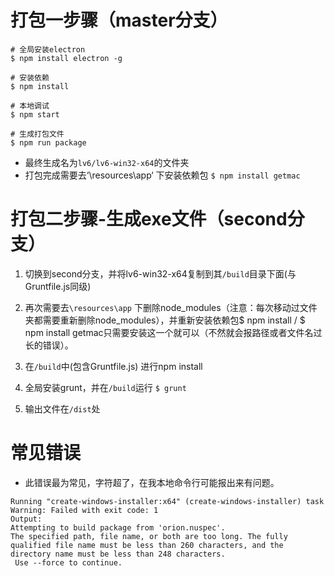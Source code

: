 # 打包一步骤（master分支）
```
# 全局安装electron
$ npm install electron -g

# 安装依赖
$ npm install

# 本地调试
$ npm start 

# 生成打包文件
$ npm run package

```
- 最终生成名为`lv6/lv6-win32-x64`的文件夹
- 打包完成需要去‘\resources\app‘ 下安装依赖包 `$ npm install getmac`


# 打包二步骤-生成exe文件（second分支）


1. 切换到second分支，并将lv6-win32-x64复制到其`/build`目录下面(与Gruntfile.js同级)

2. 再次需要去`\resources\app` 下删除node_modules（注意：每次移动过文件夹都需要重新删除node_modules），并重新安装依赖包$ npm install / $ npm install getmac只需要安装这一个就可以（不然就会报路径或者文件名过长的错误）。

3. 在`/build`中(包含Gruntfile.js) 进行npm install

4. 全局安装grunt，并在`/build`运行 `$ grunt`

5. 输出文件在`/dist`处

# 常见错误
- 此错误最为常见，字符超了，在我本地命令行可能报出来有问题。

```
Running "create-windows-installer:x64" (create-windows-installer) task
Warning: Failed with exit code: 1
Output:
Attempting to build package from 'orion.nuspec'.
The specified path, file name, or both are too long. The fully qualified file name must be less than 260 characters, and the directory name must be less than 248 characters.
 Use --force to continue.
```
